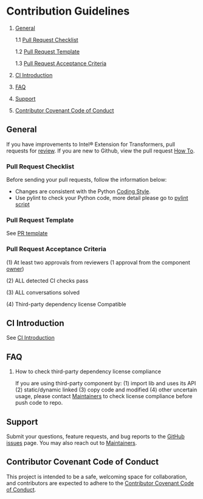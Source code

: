 Contribution Guidelines
=======================

1. [General](#General)

    1.1 [Pull Request Checklist](#pull-request-checklist)

    1.2 [Pull Request Template](#pull-request-template)

    1.3 [Pull Request Acceptance Criteria](#pull-request-acceptance-criteria)

2. [CI Introduction](#ci-introduction)

3. [FAQ](#faq)

4. [Support](#support)

5. [Contributor Covenant Code of Conduct](#contributor-covenant-code-of-conduct)


## General

If you have improvements to Intel® Extension for Transformers, pull requests for
[review](https://github.com/intel/intel-extension-for-transformers/pulls). If you are new to Github, view the pull request [How To](https://help.github.com/articles/using-pull-requests/).


### Pull Request Checklist


Before sending your pull requests, follow the information below:

- Changes are consistent with the Python [Coding Style](https://github.com/google/styleguide/blob/gh-pages/pyguide.md).
- Use pylint to check your Python code, more detail please go to [pylint script](../.github/workflows/script/formatScan/pylint.sh)

### Pull Request Template
See [PR template](../.github/PULL_REQUEST_TEMPLATE/pull_request_template.md)

### Pull Request Acceptance Criteria

(1) At least two approvals from reviewers (1 approval from the component [owner](./component_owner.md))

(2) ALL detected CI checks pass

(3) ALL conversations solved

(4) Third-party dependency license Compatible


## CI Introduction
See [CI Introduction](./CI_introduction.md)

## FAQ


1. How to check third-party dependency license compliance
	
    If you are using third-party component by: (1) import lib and uses its API (2) static/dynamic linked (3) copy code and modified (4) other uncertain usage, please contact [Maintainers](mailto:inc.maintainers@intel.com) to check license compliance before push code to repo.


## Support

Submit your questions, feature requests, and bug reports to the
[GitHub issues](https://github.com/intel/intel-extension-for-transformers/issues) page. You may also reach out to [Maintainers](mailto:inc.maintainers@intel.com).


## Contributor Covenant Code of Conduct

This project is intended to be a safe, welcoming space for collaboration, and contributors are expected to adhere to the [Contributor Covenant Code of Conduct](./CODE_OF_CONDUCT.md).
